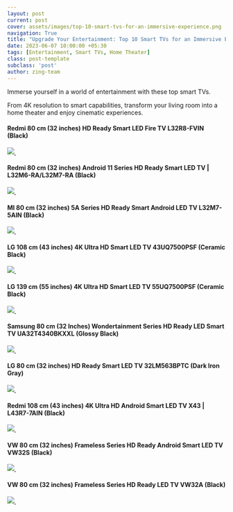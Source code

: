 ```yaml
---
layout: post
current: post
cover: assets/images/top-10-smart-tvs-for-an-immersive-experience.png
navigation: True
title: "Upgrade Your Entertainment: Top 10 Smart TVs for an Immersive Experience"
date: 2023-06-07 10:00:00 +05:30
tags: [Entertainment, Smart TVs, Home Theater]
class: post-template
subclass: 'post'
author: zing-team
---
```


Immerse yourself in a world of entertainment with these top smart TVs.

From 4K resolution to smart capabilities,
transform your living room into a home theater and enjoy cinematic experiences.

#### Redmi 80 cm (32 inches) HD Ready Smart LED Fire TV L32R8-FVIN (Black)

<a href="https://www.amazon.in/Redmi-inches-Ready-Smart-L32R8-FVIN/dp/B0BVMLNGXR?psc=1&linkCode=li3&tag=zinginfo-21&linkId=914116d95b90d5e79c0030d95c7139b6&language=en_IN&ref_=as_li_ss_il" target="_blank">
  <img border="0" src="//ws-in.amazon-adsystem.com/widgets/q?_encoding=UTF8&ASIN=B0BVMLNGXR&Format=_SL250_&ID=AsinImage&MarketPlace=IN&ServiceVersion=20070822&WS=1&tag=zinginfo-21&language=en_IN">
</a>
<img src="https://ir-in.amazon-adsystem.com/e/ir?t=zinginfo-21&language=en_IN&l=li3&o=31&a=B0BVMLNGXR" width="1" height="1" border="0" alt="" style="border:none !important; margin:0px !important;" />

#### Redmi 80 cm (32 inches) Android 11 Series HD Ready Smart LED TV | L32M6-RA/L32M7-RA (Black)

<a href="https://www.amazon.in/Redmi-inches-Ready-L32M6-RA-Android/dp/B09F9YQQ7B?psc=1&linkCode=li3&tag=zinginfo-21&linkId=80e0af31d058496b462cdbc413f89cec&language=en_IN&ref_=as_li_ss_il" target="_blank">
  <img border="0" src="//ws-in.amazon-adsystem.com/widgets/q?_encoding=UTF8&ASIN=B09F9YQQ7B&Format=_SL250_&ID=AsinImage&MarketPlace=IN&ServiceVersion=20070822&WS=1&tag=zinginfo-21&language=en_IN">
</a>
<img src="https://ir-in.amazon-adsystem.com/e/ir?t=zinginfo-21&language=en_IN&l=li3&o=31&a=B09F9YQQ7B" width="1" height="1" border="0" alt="" style="border:none !important; margin:0px !important;" />

#### MI 80 cm (32 inches) 5A Series HD Ready Smart Android LED TV L32M7-5AIN (Black)

<a href="https://www.amazon.in/MI-inches-Ready-Android-L32M7-5AIN/dp/B0B6F7LX4C?psc=1&linkCode=li3&tag=zinginfo-21&linkId=429ac61ae03faa66c0b61f69424dac67&language=en_IN&ref_=as_li_ss_il" target="_blank">
  <img border="0" src="//ws-in.amazon-adsystem.com/widgets/q?_encoding=UTF8&ASIN=B0B6F7LX4C&Format=_SL250_&ID=AsinImage&MarketPlace=IN&ServiceVersion=20070822&WS=1&tag=zinginfo-21&language=en_IN">
</a>
<img src="https://ir-in.amazon-adsystem.com/e/ir?t=zinginfo-21&language=en_IN&l=li3&o=31&a=B0B6F7LX4C" width="1" height="1" border="0" alt="" style="border:none !important; margin:0px !important;" />

#### LG 108 cm (43 inches) 4K Ultra HD Smart LED TV 43UQ7500PSF (Ceramic Black)

<a href="https://www.amazon.in/LG-inches-Ultra-43UQ7500PSF-Ceramic/dp/B0B3XY5YT4?psc=1&linkCode=li3&tag=zinginfo-21&linkId=4a6bccb5722f3e70bfa6a8421e204816&language=en_IN&ref_=as_li_ss_il" target="_blank">
  <img border="0" src="//ws-in.amazon-adsystem.com/widgets/q?_encoding=UTF8&ASIN=B0B3XY5YT4&Format=_SL250_&ID=AsinImage&MarketPlace=IN&ServiceVersion=20070822&WS=1&tag=zinginfo-21&language=en_IN">
</a>
<img src="https://ir-in.amazon-adsystem.com/e/ir?t=zinginfo-21&language=en_IN&l=li3&o=31&a=B0B3XY5YT4" width="1" height="1" border="0" alt="" style="border:none !important; margin:0px !important;" />

#### LG 139 cm (55 inches) 4K Ultra HD Smart LED TV 55UQ7500PSF (Ceramic Black)

<a href="https://www.amazon.in/LG-inches-Ultra-55UQ7500PSF-Ceramic/dp/B0B3XXSB1K?psc=1&linkCode=li3&tag=zinginfo-21&linkId=41c3ce736ce5a9c92c1386f594984441&language=en_IN&ref_=as_li_ss_il" target="_blank">
  <img border="0" src="//ws-in.amazon-adsystem.com/widgets/q?_encoding=UTF8&ASIN=B0B3XXSB1K&Format=_SL250_&ID=AsinImage&MarketPlace=IN&ServiceVersion=20070822&WS=1&tag=zinginfo-21&language=en_IN">
</a>
<img src="https://ir-in.amazon-adsystem.com/e/ir?t=zinginfo-21&language=en_IN&l=li3&o=31&a=B0B3XXSB1K" width="1" height="1" border="0" alt="" style="border:none !important; margin:0px !important;" />

#### Samsung 80 cm (32 Inches) Wondertainment Series HD Ready LED Smart TV UA32T4340BKXXL (Glossy Black)

<a href="https://www.amazon.in/Samsung-Inches-Wondertainment-UA32T4340BKXXL-Glossy/dp/B09F6S8BT6?psc=1&linkCode=li3&tag=zinginfo-21&linkId=52f24a366429fe21fc06afd48a818764&language=en_IN&ref_=as_li_ss_il" target="_blank">
  <img border="0" src="//ws-in.amazon-adsystem.com/widgets/q?_encoding=UTF8&ASIN=B09F6S8BT6&Format=_SL250_&ID=AsinImage&MarketPlace=IN&ServiceVersion=20070822&WS=1&tag=zinginfo-21&language=en_IN">
</a>
<img src="https://ir-in.amazon-adsystem.com/e/ir?t=zinginfo-21&language=en_IN&l=li3&o=31&a=B09F6S8BT6" width="1" height="1" border="0" alt="" style="border:none !important; margin:0px !important;" />

#### LG 80 cm (32 inches) HD Ready Smart LED TV 32LM563BPTC (Dark Iron Gray)

<a href="https://www.amazon.in/LG-inches-Ready-Smart-32LM563BPTC/dp/B08DPLCM6T?psc=1&linkCode=li3&tag=zinginfo-21&linkId=271f705f4c8869d8c26ae3eb387835d1&language=en_IN&ref_=as_li_ss_il" target="_blank">
  <img border="0" src="//ws-in.amazon-adsystem.com/widgets/q?_encoding=UTF8&ASIN=B08DPLCM6T&Format=_SL250_&ID=AsinImage&MarketPlace=IN&ServiceVersion=20070822&WS=1&tag=zinginfo-21&language=en_IN">
</a>
<img src="https://ir-in.amazon-adsystem.com/e/ir?t=zinginfo-21&language=en_IN&l=li3&o=31&a=B08DPLCM6T" width="1" height="1" border="0" alt="" style="border:none !important; margin:0px !important;" />

#### Redmi 108 cm (43 inches) 4K Ultra HD Android Smart LED TV X43 | L43R7-7AIN (Black)

<a href="https://www.amazon.in/Redmi-inches-Ultra-Android-L43R7-7AIN/dp/B09RFC46VP?psc=1&linkCode=li3&tag=zinginfo-21&linkId=8ce0b3ae462fb1df16c7a073b4721065&language=en_IN&ref_=as_li_ss_il" target="_blank">
  <img border="0" src="//ws-in.amazon-adsystem.com/widgets/q?_encoding=UTF8&ASIN=B09RFC46VP&Format=_SL250_&ID=AsinImage&MarketPlace=IN&ServiceVersion=20070822&WS=1&tag=zinginfo-21&language=en_IN">
</a>
<img src="https://ir-in.amazon-adsystem.com/e/ir?t=zinginfo-21&language=en_IN&l=li3&o=31&a=B09RFC46VP" width="1" height="1" border="0" alt="" style="border:none !important; margin:0px !important;" />

#### VW 80 cm (32 inches) Frameless Series HD Ready Android Smart LED TV VW32S (Black)

<a href="https://www.amazon.in/Visio-World-inches-VW32S-Ready/dp/B07MNNH484?psc=1&linkCode=li3&tag=zinginfo-21&linkId=ce3e8850df84c4340f388c1d4e988f40&language=en_IN&ref_=as_li_ss_il" target="_blank">
  <img border="0" src="//ws-in.amazon-adsystem.com/widgets/q?_encoding=UTF8&ASIN=B07MNNH484&Format=_SL250_&ID=AsinImage&MarketPlace=IN&ServiceVersion=20070822&WS=1&tag=zinginfo-21&language=en_IN">
</a>
<img src="https://ir-in.amazon-adsystem.com/e/ir?t=zinginfo-21&language=en_IN&l=li3&o=31&a=B07MNNH484" width="1" height="1" border="0" alt="" style="border:none !important; margin:0px !important;" />

#### VW 80 cm (32 inches) Frameless Series HD Ready LED TV VW32A (Black)

<a href="https://www.amazon.in/Visio-World-inches-VW32A-Ready/dp/B07MKFNHKG?psc=1&linkCode=li3&tag=zinginfo-21&linkId=c43cb30014e19f07b2af8f797a3ee1d5&language=en_IN&ref_=as_li_ss_il" target="_blank">
  <img border="0" src="//ws-in.amazon-adsystem.com/widgets/q?_encoding=UTF8&ASIN=B07MKFNHKG&Format=_SL250_&ID=AsinImage&MarketPlace=IN&ServiceVersion=20070822&WS=1&tag=zinginfo-21&language=en_IN">
</a>
<img src="https://ir-in.amazon-adsystem.com/e/ir?t=zinginfo-21&language=en_IN&l=li3&o=31&a=B07MKFNHKG" width="1" height="1" border="0" alt="" style="border:none !important; margin:0px !important;" />
